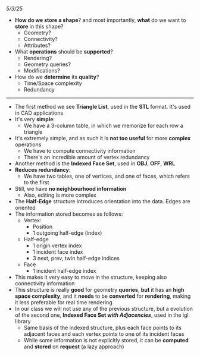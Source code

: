 *5/3/25*
+ **How do we store a shape**? and most importantly, **what** do we want to **store** in this shape?
	+ Geometry?
	+ Connectivity?
	+ Attributes?
+ What **operations** should be **supported**?
	+ Rendering?
	+ Geometry queries?
	+ Modifications?
+ How do we **determine** its **quality**?
	+ Time/Space complexity
	+ Redundancy
---
+ The first method we see **Triangle List**, used in the **STL** format. It's used in CAD applications
+ It's very **simple**:
	+ We have a 3-column table, in which we memorize for each row a triangle
+ It's extremely simple, and as such it is **not too useful** for more **complex** operations
	+ We have to compute connectivity information
	+ There's an incredible amount of vertex redundancy
+ Another method is the **Indexed Face Set**, used in **OBJ**, **OFF**, **WRL**
+ **Reduces redundancy**:
	+ We have two tables, one of vertices, and one of faces, which refers to the first
+ Still, we have **no neighbourhood information**
	+ Also, editing is more complex
+ The **Half-Edge** structure introduces orientation into the data. Edges are oriented
+ The information stored becomes as follows:
	+ Vertex:
		+ Position
		+ 1 outgoing half-edge (index)
	+ Half-edge
		+ 1 origin vertex index 
		+ 1 incident face index 
		+ 3 next, prev, twin half-edge indices
	+ Face
		+ 1 incident half-edge index
+ This makes it very easy to move in the structure, keeping also connectivity information
+ This structure is really **good** for geometry **queries**, **but** it has an **high space complexity**, and it **needs** to be **converted** for **rendering**, making it less preferable for real time rendering
+ In our class we will not use any of the previous structure, but a evolution of the second one, **Indexed Face Set *with Adjacencies***, used in the igl library
	+ Same basis of the indexed structure, plus each face points to its adjacent faces and each vertex points to one of its incident faces 
	+ While some information is not explicitly stored, it can be **computed** and **stored** on **request** (a lazy approach)